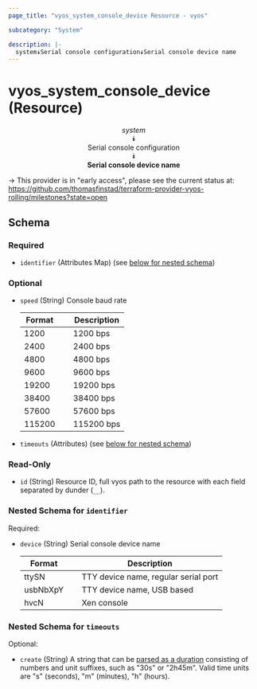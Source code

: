 ```yaml
---
page_title: "vyos_system_console_device Resource - vyos"

subcategory: "System"

description: |- 
  system⯯Serial console configuration⯯Serial console device name
---
```


# vyos_system_console_device (Resource)
<center>

*system*  
⯯  
Serial console configuration  
⯯  
**Serial console device name**


</center>

-> This provider is in "early access", please see the current status at: https://github.com/thomasfinstad/terraform-provider-vyos-rolling/milestones?state=open

## Schema

### Required

- `identifier` (Attributes Map) (see [below for nested schema](#nestedatt--identifier))

### Optional

- `speed` (String) Console baud rate

    |Format  &emsp;|Description  |
    |----------|---------------|
    |1200    &emsp;|1200 bps     |
    |2400    &emsp;|2400 bps     |
    |4800    &emsp;|4800 bps     |
    |9600    &emsp;|9600 bps     |
    |19200   &emsp;|19200 bps    |
    |38400   &emsp;|38400 bps    |
    |57600   &emsp;|57600 bps    |
    |115200  &emsp;|115200 bps   |
- `timeouts` (Attributes) (see [below for nested schema](#nestedatt--timeouts))

### Read-Only

- `id` (String) Resource ID, full vyos path to the resource with each field separated by dunder (`__`).

<a id="nestedatt--identifier"></a>
### Nested Schema for `identifier`

Required:

- `device` (String) Serial console device name

    |Format    &emsp;|Description                           |
    |------------|----------------------------------------|
    |ttySN     &emsp;|TTY device name, regular serial port  |
    |usbNbXpY  &emsp;|TTY device name, USB based            |
    |hvcN      &emsp;|Xen console                           |


<a id="nestedatt--timeouts"></a>
### Nested Schema for `timeouts`

Optional:

- `create` (String) A string that can be [parsed as a duration](https://pkg.go.dev/time#ParseDuration) consisting of numbers and unit suffixes, such as &#34;30s&#34; or &#34;2h45m&#34;. Valid time units are &#34;s&#34; (seconds), &#34;m&#34; (minutes), &#34;h&#34; (hours).  
